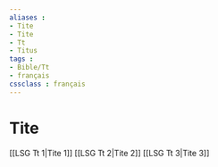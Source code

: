 ```yaml
---
aliases : 
- Tite
- Tite
- Tt
- Titus
tags : 
- Bible/Tt
- français
cssclass : français
---
```


# Tite

[[LSG Tt 1|Tite 1]]
[[LSG Tt 2|Tite 2]]
[[LSG Tt 3|Tite 3]]
